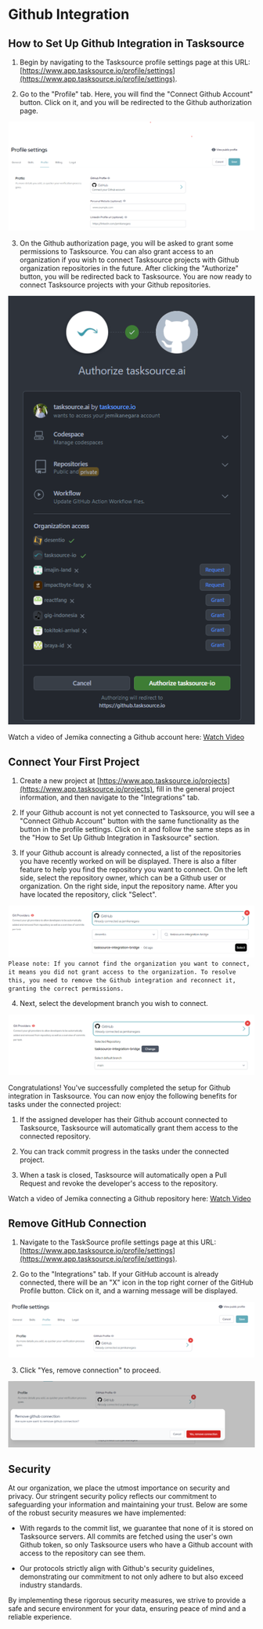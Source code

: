 # Github Integration

## How to Set Up Github Integration in Tasksource

1. Begin by navigating to the Tasksource profile settings page at this URL: [https://www.app.tasksource.io/profile/settings](https://www.app.tasksource.io/profile/settings).

2. Go to the "Profile" tab. Here, you will find the "Connect Github Account" button. Click on it, and you will be redirected to the Github authorization page.

![alt text](media/github-integration-profile-step-1.png)

3. On the Github authorization page, you will be asked to grant some permissions to Tasksource. You can also grant access to an organization if you wish to connect Tasksource projects with Github organization repositories in the future. After clicking the "Authorize" button, you will be redirected back to Tasksource. You are now ready to connect Tasksource projects with your Github repositories.

![alt text](media/github-integration-profile-step-2.png)

Watch a video of Jemika connecting a Github account here:
[Watch Video](media/github-add-profile.webm)


## Connect Your First Project

1. Create a new project at [https://www.app.tasksource.io/projects](https://www.app.tasksource.io/projects), fill in the general project information, and then navigate to the "Integrations" tab.

2. If your Github account is not yet connected to Tasksource, you will see a "Connect Github Account" button with the same functionality as the button in the profile settings. Click on it and follow the same steps as in the "How to Set Up Github Integration in Tasksource" section.

3. If your Github account is already connected, a list of the repositories you have recently worked on will be displayed. There is also a filter feature to help you find the repository you want to connect. On the left side, select the repository owner, which can be a Github user or organization. On the right side, input the repository name. After you have located the repository, click "Select".

![alt text](media/github-integration-project-step-1.png)
  ``Please note: If you cannot find the organization you want to connect, it means you did not grant access to the organization. To resolve this, you need to remove the Github integration and reconnect it, granting the correct permissions.``


4. Next, select the development branch you wish to connect.

![alt text](media/github-integration-project-step-2.png)

Congratulations! You've successfully completed the setup for Github integration in Tasksource. You can now enjoy the following benefits for tasks under the connected project:

1. If the assigned developer has their Github account connected to Tasksource, Tasksource will automatically grant them access to the connected repository.

2. You can track commit progress in the tasks under the connected project.

3. When a task is closed, Tasksource will automatically open a Pull Request and revoke the developer's access to the repository.

Watch a video of Jemika connecting a Github repository here:
[Watch Video](media/github-add-project.webm)



## Remove GitHub Connection

1. Navigate to the TaskSource profile settings page at this URL: [https://www.app.tasksource.io/profile/settings](https://www.app.tasksource.io/profile/settings).

2. Go to the "Integrations" tab. If your GitHub account is already connected, there will be an "X" icon in the top right corner of the GitHub Profile button. Click on it, and a warning message will be displayed.

![alt text](media/github-remove-profile-step-1.png)


3. Click "Yes, remove connection" to proceed.

![alt text](media/github-remove-profile-step-2.png)


## Security

At our organization, we place the utmost importance on security and privacy. Our stringent security policy reflects our commitment to safeguarding your information and maintaining your trust. Below are some of the robust security measures we have implemented:

- With regards to the commit list, we guarantee that none of it is stored on Tasksource servers. All commits are fetched using the user's own Github token, so only Tasksource users who have a Github account with access to the repository can see them.

- Our protocols strictly align with Github's security guidelines, demonstrating our commitment to not only adhere to but also exceed industry standards.

By implementing these rigorous security measures, we strive to provide a safe and secure environment for your data, ensuring peace of mind and a reliable experience.

